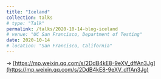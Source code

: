 ```yaml
---
title: "Iceland"
collection: talks
# type: "Talk"
permalink: /talks/2020-10-14-blog-iceland
# venue: "UC San Francisco, Department of Testing"
date: 2020-10-14
# location: "San Francisco, California"
---
```


-> [https://mp.weixin.qq.com/s/2DdB4kE8-9eXV_dffAn3Jg](https://mp.weixin.qq.com/s/2DdB4kE8-9eXV_dffAn3Jg)

